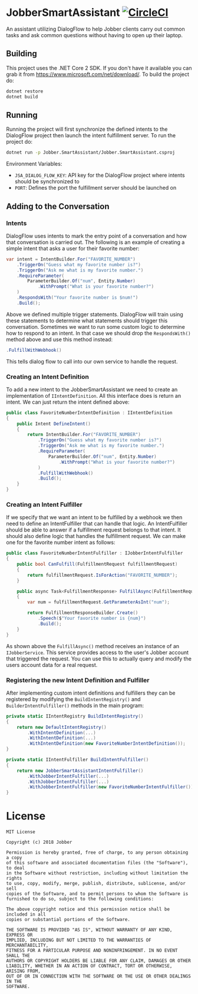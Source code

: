 # JobberSmartAssistant [![CircleCI](https://circleci.com/gh/gantonious/JobberSmartAssistant.svg?style=svg)](https://circleci.com/gh/gantonious/JobberSmartAssistant)

An assistant utilizing DialogFlow to help Jobber clients carry out common tasks and ask common questions without having to open up their laptop.

## Building

This project uses the .NET Core 2 SDK. If you don't have it available you can grab it from https://www.microsoft.com/net/download/. To build the project do:

```bash
dotnet restore
dotnet build
```

## Running

Running the project will first synchronize the defined intents to the DialogFlow project then launch the intent fulfillment server. To run the project do:

```bash
dotnet run -p Jobber.SmartAssistant/Jobber.SmartAssistant.csproj
```

Environment Variables:

- `JSA_DIALOG_FLOW_KEY`: API key for the DialogFlow project where intents should be synchronized to
- `PORT`: Defines the port the fulfillment server should be launched on

## Adding to the Conversation

### Intents

DialogFlow uses intents to mark the entry point of a conversation and how that conversation is carried out. The following is an example of creating a simple intent that asks a user for their favorite number:

```csharp
var intent = IntentBuilder.For("FAVORITE_NUMBER")
    .TriggerOn("Guess what my favorite number is?")
    .TriggerOn("Ask me what is my favorite number.")
    .RequireParameter(
        ParameterBuilder.Of("num", Entity.Number)
            .WithPrompt("What is your favorite number?")
    )
    .RespondsWith("Your favorite number is $num!")
    .Build();
```

Above we defined multiple trigger statements. DialogFlow will train using these statements to determine what statements should trigger this conversation. Sometimes we want to run some custom logic to determine how to respond to an intent. In that case we should drop the `RespondsWith()` method above and use this method instead:

```csharp
.FulfillWithWebhook()
```

This tells dialog flow to call into our own service to handle the request.

### Creating an Intent Definition

To add a new intent to the JobberSmartAssistant we need to create an implementation of `IIntentDefinition`. All this interface does is return an intent. We can just return the intent defined above:

```csharp
public class FavoriteNumberIntentDefinition : IIntentDefinition
{
    public Intent DefineIntent()
    {
        return IntentBuilder.For("FAVORITE_NUMBER")
            .TriggerOn("Guess what my favorite number is?")
            .TriggerOn("Ask me what is my favorite number.")
            .RequireParameter(
                ParameterBuilder.Of("num", Entity.Number)
                    .WithPrompt("What is your favorite number?")
            )
            .FulfillWithWebhook()
            .Build();
    }
}
```

### Creating an Intent Fulfiller

If we specify that we want an intent to be fulfilled by a webhook we then need to define an IntentFulfiller that can handle that logic. An IntentFulfiller should be able to answer if a fulfillment request belongs to that intent. It should also define logic that handles the fulfillment request. We can make one for the favorite number intent as follows:

```csharp
public class FavoriteNumberIntentFulfiller : IJobberIntentFulfiller
{
    public bool CanFulfill(FulfillmentRequest fulfillmentRequest)
    {
        return fulfillmentRequest.IsForAction("FAVORITE_NUMBER");
    }

    public async Task<FulfillmentResponse> FulfillAsync(FulfillmentRequest fulfillmentRequest, IJobberService jobberService)
    {
        var num = fulfillmentRequest.GetParameterAsInt("num");

        return FulfillmentResponseBuilder.Create()
            .Speech($"Your favorite number is {num}")
            .Build();
    }
}
```

As shown above the `FulfillAsync()` method receives an instance of an `IJobberService`. This service provides access to the user's Jobber account that triggered the request. You can use this to actually query and modify the users account data for a real request.

### Registering the new Intent Definition and Fulfiller

After implementing custom intent definitions and fulfillers they can be registered by modifying the `BuildIntentRegistry()` and `BuilderIntentFulfiller()` methods in the main program:

```csharp
private static IIntentRegistry BuildIntentRegistry()
{
    return new DefaultIntentRegistry()
        .WithIntentDefinition(...)
        .WithIntentDefinition(...)
        .WithIntentDefinition(new FavoriteNumberIntentDefinition());
}

private static IIntentFulfiller BuildIntentFulfiller()
{
    return new JobberSmartAssistantIntentFulfiller()
        .WithJobberIntentFulfiller(...)
        .WithJobberIntentFulfiller(...)
        .WithJobberIntentFulfiller(new FavoriteNumberIntentFulfiller());
}
```

# License

```
MIT License

Copyright (c) 2018 Jobber

Permission is hereby granted, free of charge, to any person obtaining a copy
of this software and associated documentation files (the "Software"), to deal
in the Software without restriction, including without limitation the rights
to use, copy, modify, merge, publish, distribute, sublicense, and/or sell
copies of the Software, and to permit persons to whom the Software is
furnished to do so, subject to the following conditions:

The above copyright notice and this permission notice shall be included in all
copies or substantial portions of the Software.

THE SOFTWARE IS PROVIDED "AS IS", WITHOUT WARRANTY OF ANY KIND, EXPRESS OR
IMPLIED, INCLUDING BUT NOT LIMITED TO THE WARRANTIES OF MERCHANTABILITY,
FITNESS FOR A PARTICULAR PURPOSE AND NONINFRINGEMENT. IN NO EVENT SHALL THE
AUTHORS OR COPYRIGHT HOLDERS BE LIABLE FOR ANY CLAIM, DAMAGES OR OTHER
LIABILITY, WHETHER IN AN ACTION OF CONTRACT, TORT OR OTHERWISE, ARISING FROM,
OUT OF OR IN CONNECTION WITH THE SOFTWARE OR THE USE OR OTHER DEALINGS IN THE
SOFTWARE.
```